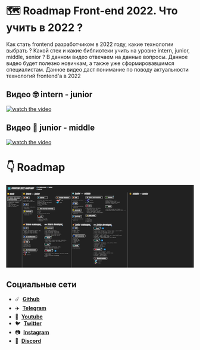 # 🗺️ Roadmap Front-end 2022. Что учить в 2022 ?

Как стать frontend разработчиком в 2022 году, какие технологии выбрать ? Какой стек и какие библиотеки учить на уровне intern, junior, middle, senior ? В данном видео отвечаем на данные вопросы. Данное видео будет полезно новичкам, а также уже сформировавшимся специалистам. Данное видео даст понимание по поводу актуальности технологий frontend'а в 2022

## Видео 🤓 intern - junior

[![watch the video](https://img.youtube.com/vi/bNM9TFsSJHA/maxresdefault.jpg)](https://youtu.be/bNM9TFsSJHA)

## Видео 🤖 junior - middle

[![watch the video](https://img.youtube.com/vi/wCkO-X4cwuk/maxresdefault.jpg)](https://youtu.be/wCkO-X4cwuk)

# 👇 Roadmap

![🗺️ Roadmap Front-end 2022](./roadmap2022.jpg)

## Социальные сети

- :comet: &nbsp;**[Github](https://github.com/debabin)**
- :airplane: &nbsp;**[Telegram](https://t.me/techdnevnik)**
- :popcorn: &nbsp;**[Youtube](https://www.youtube.com/channel/UCYimO7BCUwdGiaCXlwG-rLw)**
- :bird: &nbsp;**[Twitter](https://twitter.com/db_dzo)**
- :camera: &nbsp;**[Instagram](https://www.instagram.com/db_babin/)**
- :robot: &nbsp;**[Discord](https://discordapp.com/users/181376683046076416/)**
